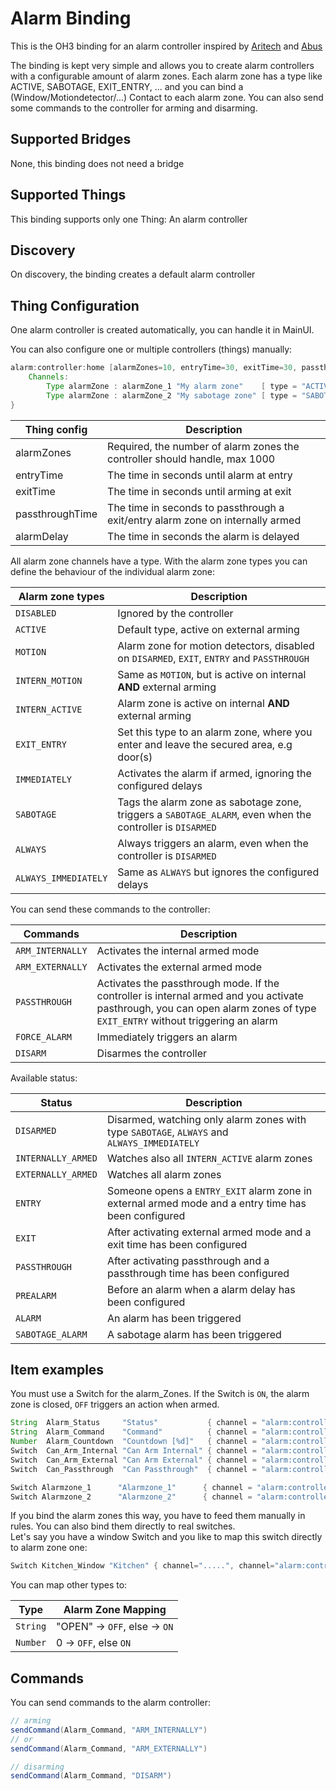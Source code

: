 # Alarm Binding

This is the OH3 binding for an alarm controller inspired by [Aritech](https://aritech-security.de) and [Abus](https://www.abus.com)  

The binding is kept very simple and allows you to create alarm controllers with a configurable amount of alarm zones. Each alarm zone has a type like ACTIVE, SABOTAGE, EXIT_ENTRY, ... and you can bind a (Window/Motiondetector/...) Contact to each alarm zone. You can also send some commands to the controller for arming and disarming.

## Supported Bridges

None, this binding does not need a bridge

## Supported Things

This binding supports only one Thing: An alarm controller

## Discovery

On discovery, the binding creates a default alarm controller

## Thing Configuration

One alarm controller is created automatically, you can handle it in MainUI.  

You can also configure one or multiple controllers (things) manually:

```java
alarm:controller:home [alarmZones=10, entryTime=30, exitTime=30, passthroughTime=30, alarmDelay=30] {
    Channels:
        Type alarmZone : alarmZone_1 "My alarm zone"    [ type = "ACTIVE" ]
        Type alarmZone : alarmZone_2 "My sabotage zone" [ type = "SABOTAGE" ]
}
```

| Thing config    | Description                                                                    | 
|-----------------|--------------------------------------------------------------------------------|
| alarmZones      | Required, the number of alarm zones the controller should handle, max 1000     |
| entryTime       | The time in seconds until alarm at entry                                       |
| exitTime        | The time in seconds until arming at exit                                       |
| passthroughTime | The time in seconds to passthrough a exit/entry alarm zone on internally armed |
| alarmDelay      | The time in seconds the alarm is delayed                                       |

All alarm zone channels have a type. With the alarm zone types you can define the behaviour of the individual alarm zone:

| Alarm zone types         | Description                                                                                                       |
|--------------------------|-------------------------------------------------------------------------------------------------------------------|
| ```DISABLED```           | Ignored by the controller                                                                                         |
| ```ACTIVE```             | Default type, active on external arming                                                                           |
| ```MOTION```             | Alarm zone for motion detectors, disabled on ```DISARMED```, ```EXIT```, ```ENTRY``` and ```PASSTHROUGH```        |
| ```INTERN_MOTION```      | Same as ```MOTION```, but is active on internal **AND** external arming                                           |
| ```INTERN_ACTIVE```      | Alarm zone is active on internal **AND** external arming                                                          |
| ```EXIT_ENTRY```         | Set this type to an alarm zone, where you enter and leave the secured area, e.g door(s)                           |
| ```IMMEDIATELY```        | Activates the alarm if armed, ignoring the configured delays                                                      |
| ```SABOTAGE```           | Tags the alarm zone as sabotage zone, triggers a ```SABOTAGE_ALARM```, even when the controller is ```DISARMED``` |
| ```ALWAYS```             | Always triggers an alarm, even when the controller is ```DISARMED```                                              |
| ```ALWAYS_IMMEDIATELY``` | Same as ```ALWAYS``` but ignores the configured delays                                                            |


You can send these commands to the controller:

| Commands             | Description                                                                                                                                                                    |
|----------------------|--------------------------------------------------------------------------------------------------------------------------------------------------------------------------------|
| ```ARM_INTERNALLY``` | Activates the internal armed mode                                                                                                                                              |
| ```ARM_EXTERNALLY``` | Activates the external armed mode                                                                                                                                              |
| ```PASSTHROUGH```    | Activates the passthrough mode. If the controller is internal armed and you activate pasthrough, you can open alarm zones of type ```EXIT_ENTRY``` without triggering an alarm |
| ```FORCE_ALARM```    | Immediately triggers an alarm                                                                                                                                                  |
| ```DISARM```         | Disarmes the controller                                                                                                                                                        |

Available status:

| Status                 | Description                                                                                             |
|------------------------|---------------------------------------------------------------------------------------------------------|
| ```DISARMED```         | Disarmed, watching only alarm zones with type ```SABOTAGE```, ```ALWAYS``` and ```ALWAYS_IMMEDIATELY``` |
| ```INTERNALLY_ARMED``` | Watches also all ```INTERN_ACTIVE``` alarm zones                                                        |
| ```EXTERNALLY_ARMED``` | Watches all alarm zones                                                                                 |
| ```ENTRY```            | Someone opens a ```ENTRY_EXIT``` alarm zone in external armed mode and a entry time has been configured |
| ```EXIT```             | After activating external armed mode and a exit time has been configured                                |
| ```PASSTHROUGH```      | After activating passthrough and a passthrough time has been configured                                 |
| ```PREALARM```         | Before an alarm when a alarm delay has been configured                                                  |
| ```ALARM```            | An alarm has been triggered                                                                             |
| ```SABOTAGE_ALARM```   | A sabotage alarm has been triggered                                                                     |


## Item examples

You must use a Switch for the alarm_Zones. If the Switch is ```ON```, the alarm zone is closed, ```OFF``` triggers an action when armed.

```java
String  Alarm_Status     "Status"           { channel = "alarm:controller:home:status" }
String  Alarm_Command    "Command"          { channel = "alarm:controller:home:command" }
Number  Alarm_Countdown  "Countdown [%d]"   { channel = "alarm:controller:home:countdown" }
Switch  Can_Arm_Internal "Can Arm Internal" { channel = "alarm:controller:home:internalArmingPossible" }
Switch  Can_Arm_External "Can Arm External" { channel = "alarm:controller:home:externalArmingPossible" }
Switch  Can_Passthrough  "Can Passthrough"  { channel = "alarm:controller:home:passthroughPossible" }

Switch Alarmzone_1      "Alarmzone_1"      { channel = "alarm:controller:home:alarmZone_1" }
Switch Alarmzone_2      "Alarmzone_2"      { channel = "alarm:controller:home:alarmZone_2" }
```

If you bind the alarm zones this way, you have to feed them manually in rules. You can also bind them directly to real switches.  
Let's say you have a window Switch and you like to map this switch directly to alarm zone one:

```java
Switch Kitchen_Window "Kitchen" { channel=".....", channel="alarm:controller:home:alarmZone_1" [profile="follow"] }
```

You can map other types to:

| Type         | Alarm Zone Mapping                                                                                             |
|--------------|---------------------------------------|
| ```String``` | "OPEN" -> ```OFF```, else -> ```ON``` |
| ```Number``` | 0 -> ```OFF```, else ```ON```         |

## Commands

You can send commands to the alarm controller:

```java
// arming
sendCommand(Alarm_Command, "ARM_INTERNALLY")
// or
sendCommand(Alarm_Command, "ARM_EXTERNALLY")

// disarming
sendCommand(Alarm_Command, "DISARM")
```
